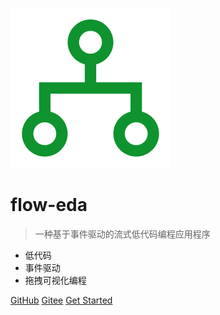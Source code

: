 ![logo](img/logo.svg)

# flow-eda

> 一种基于事件驱动的流式低代码编程应用程序

- 低代码
- 事件驱动
- 拖拽可视化编程

[GitHub](https://github.com/Linxfeng/flow-eda)
[Gitee](https://gitee.com/Linxff/flow-eda)
[Get Started](README.md)
